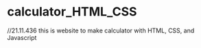 # calculator_HTML_CSS
//21.11.436
this is website to make calculator with HTML, CSS, and Javascript
